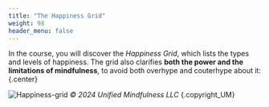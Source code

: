 ```yaml
---
title: "The Happiness Grid"
weight: 98
header_menu: false
---
```


In the course, you will discover the _Happiness Grid_, which lists the types and levels of happiness. The grid also clarifies **both the power and the limitations of mindfulness**, to avoid both overhype and couterhype about it:
{.center}

[//]: # (What’s the Goal of the Introduction to Unified Mindfulness 8-week training?	)
[//]: # ({.center})

[//]: # (_Empower you with a personal toolkit to navigate challenges. Help you deepen your fulfillment, from life’s smallest moments to its greatest moments._)
[//]: # ({.center})


![Happiness-grid](/images/happiness-grid.jpg)
_&copy; 2024 Unified Mindfulness LLC_
{.copyright_UM}
